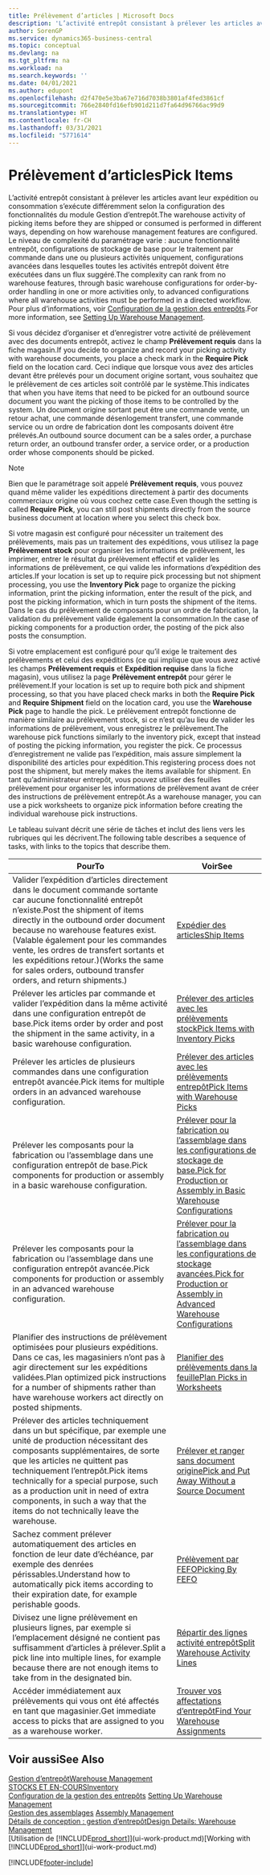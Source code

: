 ```yaml
---
title: Prélèvement d’articles | Microsoft Docs
description: 'L’activité entrepôt consistant à prélever les articles avant leur expédition ou consommation s’exécute différemment selon la configuration des fonctionnalités du module Gestion d’entrepôt. Le niveau de complexité du paramétrage varie : aucune fonctionnalité entrepôt, configurations de stockage de base pour le traitement par commande dans une ou plusieurs activités uniquement, configurations avancées dans lesquelles toutes les activités entrepôt doivent être exécutées dans un flux suggéré.'
author: SorenGP
ms.service: dynamics365-business-central
ms.topic: conceptual
ms.devlang: na
ms.tgt_pltfrm: na
ms.workload: na
ms.search.keywords: ''
ms.date: 04/01/2021
ms.author: edupont
ms.openlocfilehash: d2f470e5e3ba67e716d7038b3801af4fed3861cf
ms.sourcegitcommit: 766e2840fd16efb901d211d7fa64d96766ac99d9
ms.translationtype: HT
ms.contentlocale: fr-CH
ms.lasthandoff: 03/31/2021
ms.locfileid: "5771614"
---
```

# <a name="pick-items"></a><span data-ttu-id="d998d-104">Prélèvement d’articles</span><span class="sxs-lookup"><span data-stu-id="d998d-104">Pick Items</span></span>

<span data-ttu-id="d998d-105">L’activité entrepôt consistant à prélever les articles avant leur expédition ou consommation s’exécute différemment selon la configuration des fonctionnalités du module Gestion d’entrepôt.</span><span class="sxs-lookup"><span data-stu-id="d998d-105">The warehouse activity of picking items before they are shipped or consumed is performed in different ways, depending on how warehouse management features are configured.</span></span> <span data-ttu-id="d998d-106">Le niveau de complexité du paramétrage varie : aucune fonctionnalité entrepôt, configurations de stockage de base pour le traitement par commande dans une ou plusieurs activités uniquement, configurations avancées dans lesquelles toutes les activités entrepôt doivent être exécutées dans un flux suggéré.</span><span class="sxs-lookup"><span data-stu-id="d998d-106">The complexity can rank from no warehouse features, through basic warehouse configurations for order-by-order handling in one or more activities only, to advanced configurations where all warehouse activities must be performed in a directed workflow.</span></span> <span data-ttu-id="d998d-107">Pour plus d’informations, voir [Configuration de la gestion des entrepôts](warehouse-setup-warehouse.md).</span><span class="sxs-lookup"><span data-stu-id="d998d-107">For more information, see [Setting Up Warehouse Management](warehouse-setup-warehouse.md).</span></span>

<span data-ttu-id="d998d-108">Si vous décidez d’organiser et d’enregistrer votre activité de prélèvement avec des documents entrepôt, activez le champ **Prélèvement requis** dans la fiche magasin.</span><span class="sxs-lookup"><span data-stu-id="d998d-108">If you decide to organize and record your picking activity with warehouse documents, you place a check mark in the **Require Pick** field on the location card.</span></span> <span data-ttu-id="d998d-109">Ceci indique que lorsque vous avez des articles devant être prélevés pour un document origine sortant, vous souhaitez que le prélèvement de ces articles soit contrôlé par le système.</span><span class="sxs-lookup"><span data-stu-id="d998d-109">This indicates that when you have items that need to be picked for an outbound source document you want the picking of those items to be controlled by the system.</span></span> <span data-ttu-id="d998d-110">Un document origine sortant peut être une commande vente, un retour achat, une commande désenlogement transfert, une commande service ou un ordre de fabrication dont les composants doivent être prélevés.</span><span class="sxs-lookup"><span data-stu-id="d998d-110">An outbound source document can be a sales order, a purchase return order, an outbound transfer order, a service order, or a production order whose components should be picked.</span></span>

> [!NOTE]
> <span data-ttu-id="d998d-111">Bien que le paramétrage soit appelé **Prélèvement requis**, vous pouvez quand même valider les expéditions directement à partir des documents commerciaux origine où vous cochez cette case.</span><span class="sxs-lookup"><span data-stu-id="d998d-111">Even though the setting is called **Require Pick**, you can still post shipments directly from the source business document at location where you select this check box.</span></span>

<span data-ttu-id="d998d-112">Si votre magasin est configuré pour nécessiter un traitement des prélèvements, mais pas un traitement des expéditions, vous utilisez la page **Prélèvement stock** pour organiser les informations de prélèvement, les imprimer, entrer le résultat du prélèvement effectif et valider les informations de prélèvement, ce qui valide les informations d’expédition des articles.</span><span class="sxs-lookup"><span data-stu-id="d998d-112">If your location is set up to require pick processing but not shipment processing, you use the **Inventory Pick** page to organize the picking information, print the picking information, enter the result of the pick, and post the picking information, which in turn posts the shipment of the items.</span></span> <span data-ttu-id="d998d-113">Dans le cas du prélèvement de composants pour un ordre de fabrication, la validation du prélèvement valide également la consommation.</span><span class="sxs-lookup"><span data-stu-id="d998d-113">In the case of picking components for a production order, the posting of the pick also posts the consumption.</span></span>

<span data-ttu-id="d998d-114">Si votre emplacement est configuré pour qu’il exige le traitement des prélèvements et celui des expéditions (ce qui implique que vous avez activé les champs **Prélèvement requis** et **Expédition requise** dans la fiche magasin), vous utilisez la page **Prélèvement entrepôt** pour gérer le prélèvement.</span><span class="sxs-lookup"><span data-stu-id="d998d-114">If your location is set up to require both pick and shipment processing, so that you have placed check marks in both the **Require Pick** and **Require Shipment** field on the location card, you use the **Warehouse Pick** page to handle the pick.</span></span> <span data-ttu-id="d998d-115">Le prélèvement entrepôt fonctionne de manière similaire au prélèvement stock, si ce n’est qu’au lieu de valider les informations de prélèvement, vous enregistrez le prélèvement.</span><span class="sxs-lookup"><span data-stu-id="d998d-115">The warehouse pick functions similarly to the inventory pick, except that instead of posting the picking information, you register the pick.</span></span> <span data-ttu-id="d998d-116">Ce processus d’enregistrement ne valide pas l’expédition, mais assure simplement la disponibilité des articles pour expédition.</span><span class="sxs-lookup"><span data-stu-id="d998d-116">This registering process does not post the shipment, but merely makes the items available for shipment.</span></span> <span data-ttu-id="d998d-117">En tant qu’administrateur entrepôt, vous pouvez utiliser des feuilles prélèvement pour organiser les informations de prélèvement avant de créer des instructions de prélèvement entrepôt.</span><span class="sxs-lookup"><span data-stu-id="d998d-117">As a warehouse manager, you can use a pick worksheets to organize pick information before creating the individual warehouse pick instructions.</span></span>

<span data-ttu-id="d998d-118">Le tableau suivant décrit une série de tâches et inclut des liens vers les rubriques qui les décrivent.</span><span class="sxs-lookup"><span data-stu-id="d998d-118">The following table describes a sequence of tasks, with links to the topics that describe them.</span></span>   

|<span data-ttu-id="d998d-119">**Pour**</span><span class="sxs-lookup"><span data-stu-id="d998d-119">**To**</span></span>|<span data-ttu-id="d998d-120">**Voir**</span><span class="sxs-lookup"><span data-stu-id="d998d-120">**See**</span></span>|
|------------|-------------|  
|<span data-ttu-id="d998d-121">Valider l’expédition d’articles directement dans le document commande sortante car aucune fonctionnalité entrepôt n’existe.</span><span class="sxs-lookup"><span data-stu-id="d998d-121">Post the shipment of items directly in the outbound order document because no warehouse features exist.</span></span> <span data-ttu-id="d998d-122">(Valable également pour les commandes vente, les ordres de transfert sortants et les expéditions retour.)</span><span class="sxs-lookup"><span data-stu-id="d998d-122">(Works the same for sales orders, outbound transfer orders, and return shipments.)</span></span>|[<span data-ttu-id="d998d-123">Expédier des articles</span><span class="sxs-lookup"><span data-stu-id="d998d-123">Ship Items</span></span>](warehouse-how-ship-items.md)|  
|<span data-ttu-id="d998d-124">Prélever les articles par commande et valider l’expédition dans la même activité dans une configuration entrepôt de base.</span><span class="sxs-lookup"><span data-stu-id="d998d-124">Pick items order by order and post the shipment in the same activity, in a basic warehouse configuration.</span></span>|[<span data-ttu-id="d998d-125">Prélever des articles avec les prélèvements stock</span><span class="sxs-lookup"><span data-stu-id="d998d-125">Pick Items with Inventory Picks</span></span>](warehouse-how-to-pick-items-with-inventory-picks.md)|
|<span data-ttu-id="d998d-126">Prélever les articles de plusieurs commandes dans une configuration entrepôt avancée.</span><span class="sxs-lookup"><span data-stu-id="d998d-126">Pick items for multiple orders in an advanced warehouse configuration.</span></span>|[<span data-ttu-id="d998d-127">Prélever des articles avec les prélèvements entrepôt</span><span class="sxs-lookup"><span data-stu-id="d998d-127">Pick Items with Warehouse Picks</span></span>](warehouse-how-to-pick-items-for-warehouse-shipment.md)|  
|<span data-ttu-id="d998d-128">Prélever les composants pour la fabrication ou l’assemblage dans une configuration entrepôt de base.</span><span class="sxs-lookup"><span data-stu-id="d998d-128">Pick components for production or assembly in a basic warehouse configuration.</span></span>|[<span data-ttu-id="d998d-129">Prélever pour la fabrication ou l’assemblage dans les configurations de stockage de base.</span><span class="sxs-lookup"><span data-stu-id="d998d-129">Pick for Production or Assembly in Basic Warehouse Configurations</span></span>](warehouse-how-to-pick-for-production.md)|
|<span data-ttu-id="d998d-130">Prélever les composants pour la fabrication ou l’assemblage dans une configuration entrepôt avancée.</span><span class="sxs-lookup"><span data-stu-id="d998d-130">Pick components for production or assembly in an advanced warehouse configuration.</span></span>|[<span data-ttu-id="d998d-131">Prélever pour la fabrication ou l’assemblage dans les configurations de stockage avancées.</span><span class="sxs-lookup"><span data-stu-id="d998d-131">Pick for Production or Assembly in Advanced Warehouse Configurations</span></span>](warehouse-how-to-pick-for-internal-operations-in-advanced-warehousing.md)|  
|<span data-ttu-id="d998d-132">Planifier des instructions de prélèvement optimisées pour plusieurs expéditions. Dans ce cas, les magasiniers n’ont pas à agir directement sur les expéditions validées.</span><span class="sxs-lookup"><span data-stu-id="d998d-132">Plan optimized pick instructions for a number of shipments rather than have warehouse workers act directly on posted shipments.</span></span>|[<span data-ttu-id="d998d-133">Planifier des prélèvements dans la feuille</span><span class="sxs-lookup"><span data-stu-id="d998d-133">Plan Picks in Worksheets</span></span>](warehouse-how-to-plan-picks-in-worksheets.md)|  
|<span data-ttu-id="d998d-134">Prélever des articles techniquement dans un but spécifique, par exemple une unité de production nécessitant des composants supplémentaires, de sorte que les articles ne quittent pas techniquement l’entrepôt.</span><span class="sxs-lookup"><span data-stu-id="d998d-134">Pick items technically for a special purpose, such as a production unit in need of extra components, in such a way that the items do not technically leave the warehouse.</span></span>|[<span data-ttu-id="d998d-135">Prélever et ranger sans document origine</span><span class="sxs-lookup"><span data-stu-id="d998d-135">Pick and Put Away Without a Source Document</span></span>](warehouse-how-to-create-put-aways-from-internal-put-aways.md)|
|<span data-ttu-id="d998d-136">Sachez comment prélever automatiquement des articles en fonction de leur date d’échéance, par exemple des denrées périssables.</span><span class="sxs-lookup"><span data-stu-id="d998d-136">Understand how to automatically pick items according to their expiration date, for example perishable goods.</span></span>|[<span data-ttu-id="d998d-137">Prélèvement par FEFO</span><span class="sxs-lookup"><span data-stu-id="d998d-137">Picking By FEFO</span></span>](warehouse-picking-by-fefo.md)|
|<span data-ttu-id="d998d-138">Divisez une ligne prélèvement en plusieurs lignes, par exemple si l’emplacement désigné ne contient pas suffisamment d’articles à prélever.</span><span class="sxs-lookup"><span data-stu-id="d998d-138">Split a pick line into multiple lines, for example because there are not enough items to take from in the designated bin.</span></span>|[<span data-ttu-id="d998d-139">Répartir des lignes activité entrepôt</span><span class="sxs-lookup"><span data-stu-id="d998d-139">Split Warehouse Activity Lines</span></span>](warehouse-how-to-split-warehouse-activity-lines.md)|
|<span data-ttu-id="d998d-140">Accéder immédiatement aux prélèvements qui vous ont été affectés en tant que magasinier.</span><span class="sxs-lookup"><span data-stu-id="d998d-140">Get immediate access to picks that are assigned to you as a warehouse worker.</span></span>|[<span data-ttu-id="d998d-141">Trouver vos affectations d’entrepôt</span><span class="sxs-lookup"><span data-stu-id="d998d-141">Find Your Warehouse Assignments</span></span>](warehouse-how-to-find-your-warehouse-assignments.md)|  

## <a name="see-also"></a><span data-ttu-id="d998d-142">Voir aussi</span><span class="sxs-lookup"><span data-stu-id="d998d-142">See Also</span></span>  
[<span data-ttu-id="d998d-143">Gestion d’entrepôt</span><span class="sxs-lookup"><span data-stu-id="d998d-143">Warehouse Management</span></span>](warehouse-manage-warehouse.md)  
[<span data-ttu-id="d998d-144">STOCKS ET EN-COURS</span><span class="sxs-lookup"><span data-stu-id="d998d-144">Inventory</span></span>](inventory-manage-inventory.md)  
<span data-ttu-id="d998d-145">[Configuration de la gestion des entrepôts](warehouse-setup-warehouse.md)   </span><span class="sxs-lookup"><span data-stu-id="d998d-145">[Setting Up Warehouse Management](warehouse-setup-warehouse.md)   </span></span>  
<span data-ttu-id="d998d-146">[Gestion des assemblages](assembly-assemble-items.md)  </span><span class="sxs-lookup"><span data-stu-id="d998d-146">[Assembly Management](assembly-assemble-items.md)  </span></span>  
[<span data-ttu-id="d998d-147">Détails de conception : gestion d’entrepôt</span><span class="sxs-lookup"><span data-stu-id="d998d-147">Design Details: Warehouse Management</span></span>](design-details-warehouse-management.md)  
<span data-ttu-id="d998d-148">[Utilisation de [!INCLUDE[prod_short](includes/prod_short.md)]](ui-work-product.md)</span><span class="sxs-lookup"><span data-stu-id="d998d-148">[Working with [!INCLUDE[prod_short](includes/prod_short.md)]](ui-work-product.md)</span></span>


[!INCLUDE[footer-include](includes/footer-banner.md)]